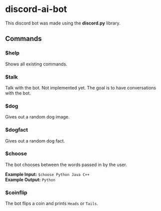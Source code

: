 # discord-ai-bot

This discord bot was made using the **discord.py** library.

## Commands

### $help

Shows all existing commands.

### $talk

Talk with the bot. Not implemented yet. The goal is to have conversations with the bot.

### $dog

Gives out a random dog image.

### $dogfact

Gives out a random dog fact.

### $choose

The bot chooses between the words passed in by the user.

**Example Input:** `$choose Python Java C++`\
**Example Output:** `Python`

### $coinflip

The bot flips a coin and prints `Heads` or `Tails`.